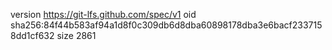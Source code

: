 version https://git-lfs.github.com/spec/v1
oid sha256:84f44b583af94a1d8f0c309db6d8dba60898178dba3e6bacf2337158dd1cf632
size 2861
